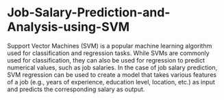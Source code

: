 # Job-Salary-Prediction-and-Analysis-using-SVM
Support Vector Machines (SVM) is a popular machine learning algorithm used for classification and regression tasks. While SVMs are commonly used for classification, they can also be used for regression to predict numerical values, such as job salaries. In the case of job salary prediction, SVM regression can be used to create a model that takes various features of a job (e.g., years of experience, education level, location, etc.) as input and predicts the corresponding salary as output.
